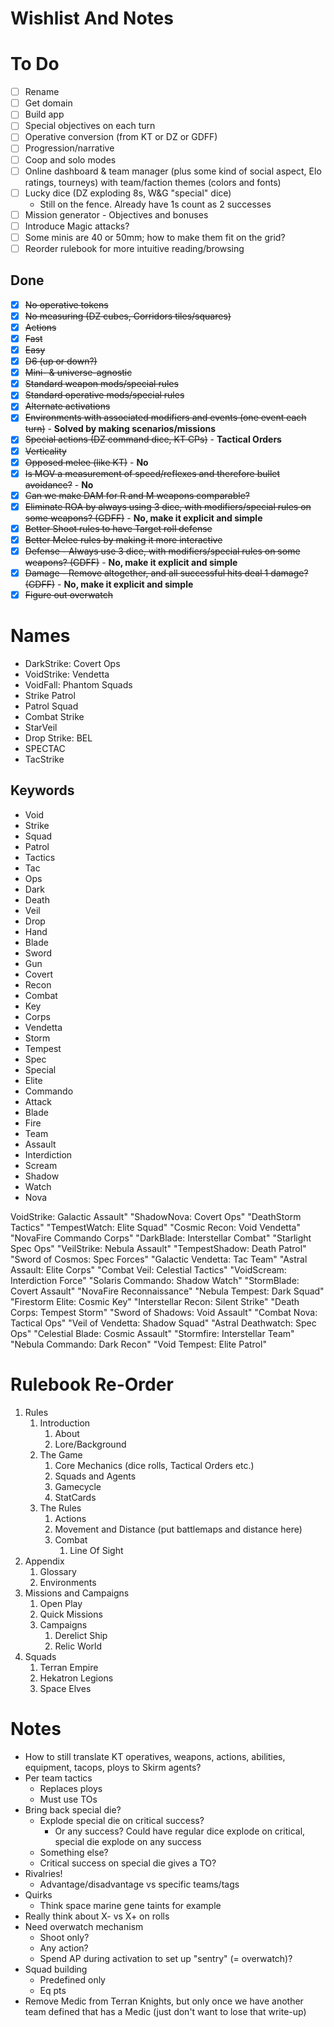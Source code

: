 # Wishlist And Notes

# To Do

- [ ] Rename
- [ ] Get domain
- [ ] Build app
- [ ] Special objectives on each turn
- [ ] Operative conversion (from KT or DZ or GDFF)
- [ ] Progression/narrative
- [ ] Coop and solo modes
- [ ] Online dashboard & team manager (plus some kind of social aspect, Elo ratings, tourneys) with team/faction themes (colors and fonts)
- [ ] Lucky dice (DZ exploding 8s, W&G "special" dice)
  - Still on the fence. Already have 1s count as 2 successes
- [ ] Mission generator - Objectives and bonuses
- [ ] Introduce Magic attacks?
- [ ] Some minis are 40 or 50mm; how to make them fit on the grid?
- [ ] Reorder rulebook for more intuitive reading/browsing

## Done

- [x] ~~No operative tokens~~
- [x] ~~No measuring (DZ cubes, Corridors tiles/squares)~~
- [x] ~~Actions~~
- [x] ~~Fast~~
- [x] ~~Easy~~
- [x] ~~D6 (up or down?)~~
- [x] ~~Mini- & universe-agnostic~~
- [x] ~~Standard weapon mods/special rules~~
- [x] ~~Standard operative mods/special rules~~
- [x] ~~Alternate activations~~
- [x] ~~Environments with associated modifiers and events (one event each turn)~~ - **Solved by making scenarios/missions**
- [x] ~~Special actions (DZ command dice, KT CPs)~~ - **Tactical Orders**
- [x] ~~Verticality~~
- [x] ~~Opposed melee (like KT)~~ - **No**
- [x] ~~Is MOV a measurement of speed/reflexes and therefore bullet avoidance?~~ - **No**
- [x] ~~Can we make DAM for R and M weapons comparable?~~
- [x] ~~Eliminate ROA by always using 3 dice, with modifiers/special rules on some weapons? (GDFF)~~ - **No, make it explicit and simple**
- [x] ~~Better Shoot rules to have Target roll defense~~
- [x] ~~Better Melee rules by making it more interactive~~
- [x] ~~Defense - Always use 3 dice, with modifiers/special rules on some weapons? (GDFF)~~ - **No, make it explicit and simple**
- [x] ~~Damage - Remove altogether, and all successful hits deal 1 damage? (GDFF)~~ - **No, make it explicit and simple**
- [x] ~~Figure out overwatch~~

# Names

- DarkStrike: Covert Ops
- VoidStrike: Vendetta
- VoidFall: Phantom Squads
- Strike Patrol
- Patrol Squad
- Combat Strike
- StarVeil
- Drop Strike: BEL
- SPECTAC
- TacStrike

## Keywords

- Void
- Strike
- Squad
- Patrol
- Tactics
- Tac
- Ops
- Dark
- Death
- Veil
- Drop
- Hand
- Blade
- Sword
- Gun
- Covert
- Recon
- Combat
- Key
- Corps
- Vendetta
- Storm
- Tempest
- Spec
- Special
- Elite
- Commando
- Attack
- Blade
- Fire
- Team
- Assault
- Interdiction
- Scream
- Shadow
- Watch
- Nova

VoidStrike: Galactic Assault"
"ShadowNova: Covert Ops"
"DeathStorm Tactics"
"TempestWatch: Elite Squad"
"Cosmic Recon: Void Vendetta"
"NovaFire Commando Corps"
"DarkBlade: Interstellar Combat"
"Starlight Spec Ops"
"VeilStrike: Nebula Assault"
"TempestShadow: Death Patrol"
"Sword of Cosmos: Spec Forces"
"Galactic Vendetta: Tac Team"
"Astral Assault: Elite Corps"
"Combat Veil: Celestial Tactics"
"VoidScream: Interdiction Force"
"Solaris Commando: Shadow Watch"
"StormBlade: Covert Assault"
"NovaFire Reconnaissance"
"Nebula Tempest: Dark Squad"
"Firestorm Elite: Cosmic Key"
"Interstellar Recon: Silent Strike"
"Death Corps: Tempest Storm"
"Sword of Shadows: Void Assault"
"Combat Nova: Tactical Ops"
"Veil of Vendetta: Shadow Squad"
"Astral Deathwatch: Spec Ops"
"Celestial Blade: Cosmic Assault"
"Stormfire: Interstellar Team"
"Nebula Commando: Dark Recon"
"Void Tempest: Elite Patrol"

# Rulebook Re-Order

1. Rules
   1. Introduction
      1. About
      1. Lore/Background
   1. The Game
      1. Core Mechanics (dice rolls, Tactical Orders etc.)
      1. Squads and Agents
      1. Gamecycle
      1. StatCards
   1. The Rules
      1. Actions
      1. Movement and Distance (put battlemaps and distance here)
      1. Combat
         1. Line Of Sight
1. Appendix
   1. Glossary
   1. Environments
1. Missions and Campaigns
   1. Open Play
   1. Quick Missions
   1. Campaigns
      1. Derelict Ship
      1. Relic World
1. Squads
   1. Terran Empire
   1. Hekatron  Legions
   1. Space Elves

# Notes

- How to still translate KT operatives, weapons, actions, abilities, equipment, tacops, ploys to Skirm agents?
- Per team tactics
  - Replaces ploys
  - Must use TOs
- Bring back special die?
  - Explode special die on critical success?
    - Or any success? Could have regular dice explode on critical, special die explode on any success
  - Something else?
  - Critical success on special die gives a TO?
- Rivalries!
  - Advantage/disadvantage vs specific teams/tags
- Quirks
  - Think space marine gene taints for example
- Really think about X- vs X+ on rolls
- Need overwatch mechanism
  - Shoot only?
  - Any action?
  - Spend AP during activation to set up "sentry" (= overwatch)?
- Squad building
  - Predefined only
  - Eq pts
- Remove Medic from Terran Knights, but only once we have another team defined that has a Medic (just don't want to lose that write-up)